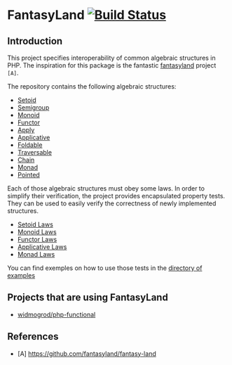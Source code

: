 # FantasyLand [![Build Status](https://travis-ci.org/functional-php/fantasy-land.svg?branch=master)](https://travis-ci.org/functional-php/fantasy-land)
## Introduction

This project specifies interoperability of common algebraic structures in PHP.
The inspiration for this package is the fantastic [fantasyland](https://github.com/fantasyland/fantasy-land) project `[A]`.

The repository contains the following algebraic structures:
- [Setoid](src/FantasyLand/Setoid.php)
- [Semigroup](src/FantasyLand/Semigroup.php)
- [Monoid](src/FantasyLand/Monoid.php)
- [Functor](src/FantasyLand/Functor.php)
- [Apply](src/FantasyLand/Apply.php)
- [Applicative](src/FantasyLand/Applicative.php)
- [Foldable](src/FantasyLand/Foldable.php)
- [Traversable](src/FantasyLand/Traversable.php)
- [Chain](src/FantasyLand/Chain.php)
- [Monad](src/FantasyLand/Monad.php)
- [Pointed](src/FantasyLand/Pointed.php)

Each of those algebraic structures must obey some laws.
In order to simplify their verification, the project provides encapsulated property tests.
They can be used to easily verify the correctness of newly implemented structures.

- [Setoid Laws](src/FantasyLand/Helpful/SetoidLaws.php)
- [Monoid Laws](src/FantasyLand/Helpful/MonoidLaws.php)
- [Functor Laws](src/FantasyLand/Helpful/FunctorLaws.php)
- [Applicative Laws](src/FantasyLand/Helpful/ApplicativeLaws.php)
- [Monad Laws](src/FantasyLand/Helpful/MonadLaws.php)

You can find exemples on how to use those tests in the [directory of examples](src/FantasyLand/Helpful/Tests)

## Projects that are using FantasyLand
- [widmogrod/php-functional](https://github.com/widmogrod/php-functional)

## References
- [A] https://github.com/fantasyland/fantasy-land
